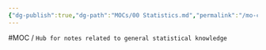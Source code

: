 ```yaml
---
{"dg-publish":true,"dg-path":"MOCs/00 Statistics.md","permalink":"/mo-cs/00-statistics/","title":"00 Statistics","updated":"2023-10-15T11:01:38.000+08:00"}
---
```




#MOC  / `Hub for notes related to general statistical knowledge`
